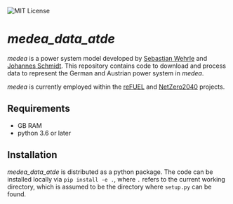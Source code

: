 ![MIT License](https://img.shields.io/badge/license-MIT-green)

_medea_data_atde_
======================================

_medea_ is a power system model developed by [Sebastian Wehrle](https://homepage.boku.ac.at/sebwehrle/index.html) and
[Johannes Schmidt](https://homepage.boku.ac.at/jschmidt/). 
This repository contains code to download and process data to represent the German and Austrian power system in _medea_.

_medea_ is currently employed within the [reFUEL](https://refuel.world)
and [NetZero2040](https://twitter.com/netzero2040)
projects.

Requirements
------------
* GB RAM
* python 3.6 or later


Installation
------------
_medea_data_atde_ is distributed as a python package.
The code can be installed locally via ```pip install -e .```, where `.` refers to the current working
directory, which is assumed to be the directory where `setup.py` can be found.
